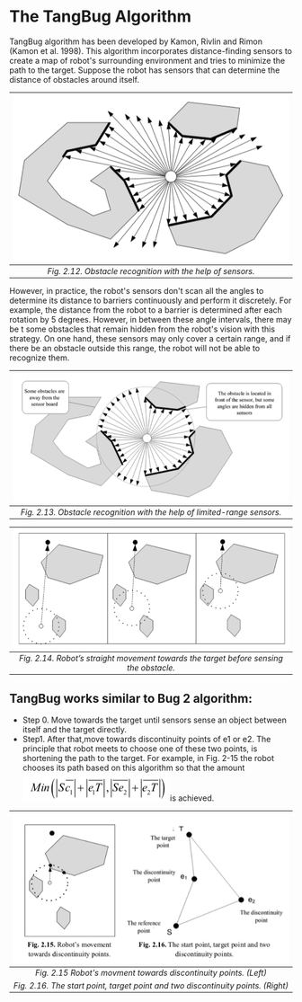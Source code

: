 # The TangBug Algorithm

TangBug algorithm has been developed by Kamon, Rivlin and Rimon (Kamon et al. 1998). This algorithm incorporates distance-finding sensors to create a map of robot's surrounding environment and tries to minimize the path to the target. Suppose the robot has sensors that can determine the distance of obstacles around itself.

| ![](./img/Fig212.png) |
|:--:|
| *Fig. 2.12. Obstacle recognition with the help of sensors.* |

However, in practice, the robot's sensors don't scan all the angles to determine its distance to barriers continuously and perform it discretely. For example, the distance from the robot to a barrier is determined after each rotation by 5 degrees. However, in between these angle intervals, there may be t some obstacles that remain hidden from the robot's vision with this strategy. On one hand, these sensors may only cover a certain range, and if there be an obstacle
outside this range, the robot will not be able to recognize them.

| ![](./img/Fig213.png) |
|:--:|
| *Fig. 2.13. Obstacle recognition with the help of limited-range sensors.* |

| ![](./img/Fig214.png) |
|:--:|
| *Fig. 2.14. Robot’s straight movement towards the target before sensing the obstacle.* |

## TangBug works similar to Bug 2 algorithm:
* Step 0. 
Move towards the target until sensors sense an object between itself and the target directly.
* Step1.
After that,move towards discontinuity points of e1 or e2. The principle that robot meets to choose one of these two points, is shortening the path to the target. For example, in Fig. 2-15 the robot chooses its path based on this algorithm so that the amount ![](./img/formula.png) is achieved.

| ![](./img/Fig215Fig216.png) |
|:--:|
| *Fig. 2.15 Robot's movment towards discontinuity points. (Left)* |
| *Fig. 2.16. The start point, target point and two discontinuity points. (Right)* |
